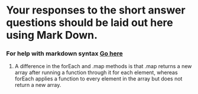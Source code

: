 # Your responses to the short answer questions should be laid out here using Mark Down.
### For help with markdown syntax [Go here](https://github.com/adam-p/markdown-here/wiki/Markdown-Cheatsheet)

1. A difference in the forEach and .map methods is that .map returns a new array after running a function through it for each element, whereas forEach applies a function to every element in the array but does not return a new array.